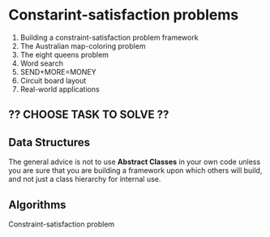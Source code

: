 # Constarint-satisfaction problems

1. Building a constraint-satisfaction problem framework
2. The Australian map-coloring problem
3. The eight queens problem
4. Word search
5. SEND+MORE=MONEY
6. Circuit board layout
7. Real-world applications

## ?? CHOOSE TASK TO SOLVE ??
## Data Structures

The general advice is not to use **Abstract Classes** in your own code unless you are sure that
you are building a framework upon which others will build, and not just a
class hierarchy for internal use.

## Algorithms

Constraint-satisfaction problem